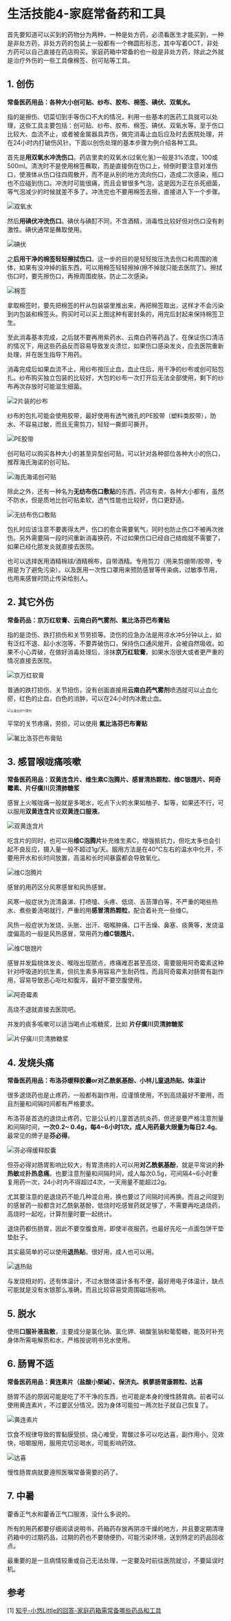 # 生活技能4-家庭常备药和工具


首先要知道可以买到的药物分为两种，一种是处方药，必须看医生才能买到，一种是非处方药，非处方药的包装上一般都有一个椭圆形标志，其中写着OCT，非处方药可以自己直接在药店购买。家庭药箱中常备的也一般是非处方药，除此之外就是治疗外伤的一些工具像棉签、创可贴等工具。

## 1. 创伤

 **常备医药用品：各种大小创可贴、纱布、胶布、棉签、碘伏、双氧水。**

指的是擦伤、切菜切到手等伤口不大的情况，利用一些基本的医药工具就可以处理，这些工具主要包括：创可贴、纱布、胶布、棉签、碘伏、双氧水等。至于伤口比较大、血流不止，或者被金属器具弄伤，做完消毒止血后应及时去医院处理，并在24小时内打破伤风针。下面以创伤处理的基本步骤为例介绍各种工具。

首先是**用双氧水冲洗伤口**。药店里卖的双氧水(过氧化氢)一般是3%浓度，100或500ml。清洗时不是使用棉签蘸取，而是直接倒在伤口上，倾倒时要注意对准伤口，使液体从伤口往四周散开，而不是从别的地方流向伤口，造成二次感染，瓶口也不应碰到伤口。冲洗时可能很痛，而且会冒很多气泡，这是因为正在杀死细菌，等气泡减少的时候就差不多了。冲洗完也不要用棉签去擦，直接进入下一个步骤。

![双氧水](https://pic2.zhimg.com/80/v2-a4414cc5ae085bd902cfc48b8210cc7f_hd.jpg)

然后**用碘伏冲洗伤口**。碘伏与碘酊不同，不含酒精，消毒性比较好但对伤口没有刺激性。碘伏通常是蘸取使用。

![碘伏](https://pic1.zhimg.com/80/v2-f1e6ab95f663b96b95b236dfb2972f51_hd.jpg)

之**后用干净的棉签轻轻擦拭伤口**。这一步的目的是轻轻按压洗去伤口和周围的液体，如果有没冲掉的脏东西，可以用棉签轻轻擦掉(擦不掉就只能去医院了)。擦拭伤口时，要先擦伤口，再擦周围皮肤，防止二次感染。

![棉签](https://pic3.zhimg.com/80/v2-3bad1b022d5dd0620b536cda0f11624b_hd.jpg)

拿取棉签时，要先把棉签的杆从包装袋里推出来，再把棉签取出，这样才不会污染到内包装和棉签头。购买时可以买上图这种有密封条的，用完后封起来保持棉签卫生。

至此消毒基本完成，之后就不要再用紫药水、云南白药等药品了。在保证伤口清洁的情况下，用这些药品反而容易导致发炎溃烂，如果伤口感染发炎，应去医院重新处理，并在医生指导下用药。

消毒完成后如果血流不止，用纱布按压止血，血止住后，用干净的纱布或创可贴包扎。纱布购买独立包装的比较好，大包的纱布一次打开后无法全部使用，剩下的纱布再次存放时可能滋生细菌。

![2片装的纱布](https://pic2.zhimg.com/80/v2-87ecc74d56849165c7bbf3e1f814fcb1_hd.jpg)

纱布的包扎可能会使用胶带，最好使用有透气微孔的PE胶带（塑料类胶带），防水、不容易过敏，而且无需剪刀，轻轻一撕即可撕开。

![PE胶带](https://pic1.zhimg.com/80/v2-9fb9c00e767c6eb0247d705574d473b6_hd.jpg)

创可贴可以购买各种大小的甚至异型创可贴，可以针对各种部位各种大小的伤口，推荐海氏海诺的创可贴。

![海氏海诺创可贴](https://pic4.zhimg.com/80/v2-9281f86c72a5a92d76a4dc725d825764_hd.jpg)

除此之外，还有一种名为**无纺布伤口敷贴**的东西，药店有卖，各种大小都有，虽然不防水，但是质地比创可贴柔软，透气性能也比较好，伤口更舒适。

![无纺布伤口敷贴](https://pic1.zhimg.com/80/v2-6b1634fb41925d373e71bf0e9d99c0a4_hd.jpg)

包扎时应该注意不要裹得太严，伤口的愈合需要氧气，同时也防止伤口不被再次挫伤。另外需要隔一段时间重新消毒换药，不过如果伤口已经自己结痂就不需要了，如果已经化脓发炎就直接去医院。

也可以选择医用酒精棉球/酒精棉布，自带酒精。专用剪刀（用来剪绷带/胶带，专用是为了避免污染）。以及医用一次性口罩用来预防感冒等传染病，过敏季节用，也用来感冒时防止传染给别人。

## 2. 其它外伤

**常备药品：京万红软膏、云南白药气雾剂、氟比洛芬巴布膏贴** 

指的是烫伤、跌打损伤和关节劳损等。烫伤的应急办法是用凉水冲5分钟以上，如有泛红不退、起小水泡等，不要弄破伤口，保持伤口通风敞开，会被自然吸收。如果不小心弄破，在做好消毒处理后，涂抹**京万红软膏**。如果水泡很大或者更严重的情况直接去医院。

![京万红软膏](https://pic3.zhimg.com/80/v2-3f6f2e708a91f500a1a8e816fb02c601_hd.jpg)

普通的跌打损伤、关节扭伤，没有创面直接用**云南白药气雾剂**喷洒就可以止血化瘀，红色的止血，白色的消肿，可以在24小时内冰敷止血。

<img src="https://more.tkyfw.com/Uploads/Muse/2016-12-12/584e3c18bdad2.jpg" alt="云南白药气雾剂" style="zoom:50%;" />

平常的关节疼痛，劳损，可以使用 **氟比洛芬巴布膏贴** 

![氟比洛芬巴布膏贴](https://pic3.zhimg.com/80/v2-56464b27726f4a133589b9fb1d05a478_hd.jpg)

## 3. 感冒喉咙痛咳嗽

**常备医药用品：双黄连含片、维生素C泡腾片、感冒清热颗粒、维C银翘片、阿奇霉素、片仔癀川贝清肺糖浆** 

感冒上火喉咙痛一般就是多喝水，吃点下火的水果如柚子、梨等，如果还不行，可以服用**双黄连含片**或**双黄连口服液**。

![双黄连含片](https://pic3.zhimg.com/80/v2-401aff1f6f960d0053028fd06fa8f2d0_hd.jpg)

吃含片的同时，也可以用**维C泡腾片**补充维生素C，增强抵抗力，但吃太多也会引起不良反应，摄入量一般不超过1g/天。服用方法是在40℃左右的温水中化开，不要用开水和长时间放置，高温和长时间暴露都会导致氧化。

![维C泡腾片](https://pic1.zhimg.com/80/v2-8f5d99898665fe898815c9daf1c7eea6_hd.jpg)

感冒的用药区分风寒感冒和风热感冒。

风寒一般症状为流清鼻涕、打喷嚏、头疼、低烧、舌苔薄白等，不严重的喝些热水、煮些姜汤喝就行，严重的用**感冒清热颗粒**，配合着补充一些维C。

风热一般症状为发烧、头胀、出汗、咽喉肿痛、口干舌燥、鼻塞、痰黄等，发烧温度偏高的一般是风热感冒，常用药为**维C银翘片**。

![维C银翘片](https://pic4.zhimg.com/80/v2-bfe4c4109f734ebc0e030c06131089f4_hd.jpg)

感冒并发扁桃体发炎、喉咙出现脓点，疼痛难忍甚至高烧，需要服用阿奇霉素这种针对呼吸道的抗生素，但抗生素多用容易产生耐药性，而且阿奇霉素对肠胃有副作用，容易导致恶心呕吐和腹泻，最好不要空腹使用。

![阿奇霉素](https://pic3.zhimg.com/80/v2-a5582e3421e81c85fc89720f8109d5ee_hd.jpg)

高烧不退就直接去医院吧。

并发的痰多咳嗽可以适当喝点止咳糖浆，比如 **片仔癀川贝清肺糖浆** 

![片仔癀川贝清肺糖浆](https://pic4.zhimg.com/80/v2-1ebd47b68cef781133278f266f4d3ced_hd.jpg)

## 4. 发烧头痛

**常备医药用品：布洛芬缓释胶囊or对乙酰氨基酚、小林儿童退热贴、体温计** 

很多退烧药也是止疼药，一般都有副作用，应谨慎使用，不到高烧最好不要用，而且剂量和间隔时间都有严格要求。

布洛芬是首选的退烧止疼药，它是公认的儿童首选抗炎药，但还是要严格注意剂量和间隔时间，**一次0.2~ 0.4g，每4~6小时1次，成人用药最大限量为每日2.4g**。最常见的牌子是**芬必得**。

![芬必得缓释胶囊](https://pic3.zhimg.com/80/v2-8922bbad6b7d01c84081bb176295cba3_hd.jpg)

但芬必得对肠胃影响比较大，有胃溃疡的人可以用**对乙酰氨基酚**，就是平常说的**扑热敏**或**扑热息痛**。也要注意剂量和间隔时间，成人每次0.5g，可间隔4~6小时重复用药一次，24小时内不得超过4次，一天用量不能超过2g。

尤其要注意的是退烧药不能几种混合用，换也要过了间隔时间再换。而且之间提到的感冒药一般都含对乙酰氨基酚，低烧时吃感冒药就足够了，不需要再吃退烧药，高烧时一起吃，计算剂量时要一起统计。

退烧药都伤肠胃，因此不要空腹食用，即使半夜服药，也最好先吃一点面包饼干垫垫肚子。

其实最简单的可以使用**退热贴**，很好用，成人也可以用。

![退热贴](https://pic3.zhimg.com/80/v2-103b1cec935b3a1a6d69b0f76b534cb4_hd.jpg)

与发烧相对的，还有体温计，不过水银体温计多有不便，最好用电子体温计，缺点可能就是没有水银那么准确，而且比较容易受周围磁场影响。

## 5. 脱水

使用**口服补液盐散**，主要成分是氯化钠、氯化钾、碳酸氢钠和葡萄糖，能及时补充身体所需电解质和水，严格按说明书兑水使用。

## 6. 肠胃不适

**常备医药用品：黄连素片（盐酸小檗碱）、保济丸、枫蓼肠胃康颗粒、达喜** 

肠胃不适的原因可能是吃了不干净的东西，也可能是本身的慢性肠胃病。前者可以使用黄连素片，不过要区分情况，因为身体可能拉一两次肚子就自己恢复了。

![黄连素片](https://pic4.zhimg.com/80/v2-f88ccd0a9f578845e75eac740172654f_hd.jpg)

饮食不规律导致的胃黏膜受损，烧心难受，胃酸过多可以吃达喜，副作用小，见效快，咀嚼服用，服用完切忌喝水，可能影响药效。

![达喜](https://pic4.zhimg.com/80/v2-fd007e540ad23d3cea7661ee7915d97c_hd.jpg)

慢性肠胃病就要遵照医嘱常备需要的药了。

## 7. 中暑

藿香正气水和藿香正气口服液，没什么多说的。

所有的用药都要仔细阅读说明书，药箱药存放再阴凉干燥的地方，并且要定期清理药箱中的过期药品，过期的药也不要随便扔，可能污染环境，送到特定的药品回收点。

最重要的是一旦病情较重或自己无法处理，一定要及时前往医院就诊，不要延误时机。

## 参考

[1] [知乎-小悠Little的回答-家庭药箱需常备哪些药品和工具](https://www.zhihu.com/question/21407675)


